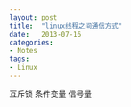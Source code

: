 ```yaml
---
layout: post
title:  "linux线程之间通信方式"
date:   2013-07-16
categories: 
- Notes 
tags:
- Linux
---
```


互斥锁 条件变量 信号量 
